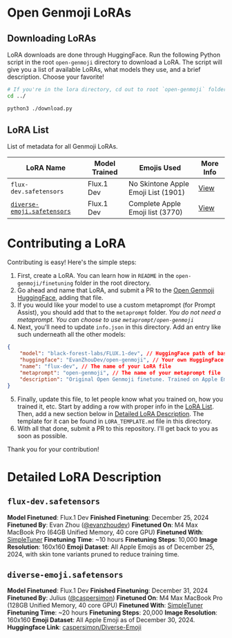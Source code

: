 # Open Genmoji LoRAs

## Downloading LoRAs

LoRA downloads are done through HuggingFace. Run the following Python script in the root `open-genmoji` directory to download a LoRA. The script will give you a list of available LoRAs, what models they use, and a brief description. Choose your favorite!

```bash
# If you're in the lora directory, cd out to root `open-genmoji` folder
cd ../

python3 ./download.py
```

## LoRA List

List of metadata for all Genmoji LoRAs.

| LoRA Name                                                                        | Model Trained | Emojis Used                         | More Info                         |
| -------------------------------------------------------------------------------- | ------------- | ----------------------------------- | --------------------------------- |
| `flux-dev.safetensors`                                                       | Flux.1 Dev    | No Skintone Apple Emoji List (1901) | [View](#flux-devsafetensors)      |
| [`diverse-emoji.safetensors`](https://huggingface.co/caspersimon/Diverse-Emoji/) | Flux.1 Dev    | Complete Apple Emoji list (3770)    | [View](#diverse-emojisafetensors) |

# Contributing a LoRA

Contributing is easy! Here's the simple steps:

1. First, create a LoRA. You can learn how in `README` in the `open-genmoji/finetuning` folder in the root directory.
2. Go ahead and name that LoRA, and submit a PR to the [Open Genmoji HuggingFace](https://huggingface.co/EvanZhouDev/open-genmoji), adding that file.
3. If you would like your model to use a custom metaprompt (for Prompt Assist), you should add that to the `metaprompt` folder. _You do not need a metaprompt. You can choose to use `metaprompt/open-genmoji`_
4. Next, you'll need to update `info.json` in this directory. Add an entry like such underneath all the other models:

```json
{
	"model": "black-forest-labs/FLUX.1-dev", // HuggingFace path of base model
	"huggingface": "EvanZhouDev/open-genmoji", // Your own HuggingFace repo, optional
	"name": "flux-dev", // The name of your LoRA file
	"metaprompt": "open-genmoji", // The name of your metaprompt file
	"description": "Original Open Genmoji finetune. Trained on Apple Emojis w/o Skin Tone Variants." // Nice and short description of your model (< 100 characters)
}
```

5. Finally, update this file, to let people know what you trained on, how you trained it, etc. Start by adding a row with proper info in the [LoRA List](#lora-list). Then, add a new section below in [Detailed LoRA Description](#detailed-lora-description). The template for it can be found in `LORA_TEMPLATE.md` file in this directory.
6. With all that done, submit a PR to this repository. I'll get back to you as soon as possible.

Thank you for your contribution!

# Detailed LoRA Description

## `flux-dev.safetensors`

**Model Finetuned**: Flux.1 Dev
**Finished Finetuning**: December 25, 2024
**Finetuned By**: Evan Zhou ([@evanzhoudev](https://github.com/evanzhoudev))
**Finetuned On**: M4 Max MacBook Pro (64GB Unified Memory, 40 core GPU)
**Finetuned With**: [SimpleTuner](https://github.com/bghira/SimpleTuner)
**Finetuning Time**: ~10 hours
**Finetuning Steps**: 10,000
**Image Resolution**: 160x160
**Emoji Dataset**: All Apple Emojis as of December 25, 2024, with skin tone variants pruned to reduce training time.

## `diverse-emoji.safetensors`

**Model Finetuned**: Flux.1 Dev
**Finished Finetuning**: December 31, 2024
**Finetuned By**: Julius ([@caspersimon](https://github.com/caspersimon))
**Finetuned On**: M4 Max MacBook Pro (128GB Unified Memory, 40 core GPU)
**Finetuned With**: [SimpleTuner](https://github.com/bghira/SimpleTuner)
**Finetuning Time**: ~20 hours
**Finetuning Steps**: 20,000
**Image Resolution**: 160x160
**Emoji Dataset**: All Apple Emoji as of December 30, 2024.
**Huggingface Link**: [caspersimon/Diverse-Emoji](https://huggingface.co/caspersimon/Diverse-Emoji)
